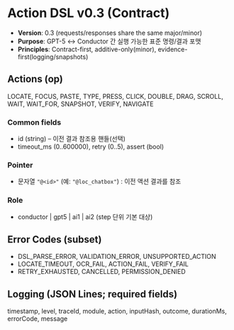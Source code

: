 ﻿# Action DSL v0.3 (Contract)
- **Version**: 0.3 (requests/responses share the same major/minor)
- **Purpose**: GPT-5 ↔ Conductor 간 실행 가능한 표준 명령/결과 포맷
- **Principles**: Contract-first, additive-only(minor), evidence-first(logging/snapshots)

## Actions (op)
LOCATE, FOCUS, PASTE, TYPE, PRESS, CLICK, DOUBLE, DRAG, SCROLL, WAIT, WAIT_FOR, SNAPSHOT, VERIFY, NAVIGATE

### Common fields
- id (string) – 이전 결과 참조용 핸들(선택)
- timeout_ms (0..600000), retry (0..5), assert (bool)

### Pointer
- 문자열 `"@<id>"` (예: `"@loc_chatbox"`) : 이전 액션 결과를 참조

### Role
- conductor | gpt5 | ai1 | ai2  (step 단위 기본 대상)

## Error Codes (subset)
- DSL_PARSE_ERROR, VALIDATION_ERROR, UNSUPPORTED_ACTION
- LOCATE_TIMEOUT, OCR_FAIL, ACTION_FAIL, VERIFY_FAIL
- RETRY_EXHAUSTED, CANCELLED, PERMISSION_DENIED

## Logging (JSON Lines; required fields)
timestamp, level, traceId, module, action, inputHash, outcome, durationMs, errorCode, message
